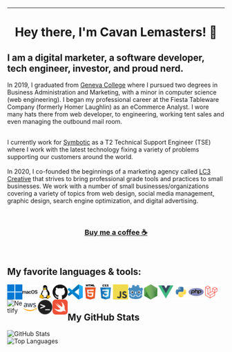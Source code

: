 <!--
**TheKicker/TheKicker** is a ✨ _special_ ✨ repository because its `README.md` (this file) appears on your GitHub profile.

Here are some ideas to get you started:

- 🔭 I’m currently working on ...
- 🌱 I’m currently learning ...
- 👯 I’m looking to collaborate on ...
- 🤔 I’m looking for help with ...
- 💬 Ask me about ...
- 📫 How to reach me: ...
- 😄 Pronouns: ...
- ⚡ Fun fact: ...
-->

<div align="center">
<hr>
<h1>Hey there, I'm Cavan Lemasters! 👋 </h1>
</div> 

<h2> I am a digital marketer, a software developer, tech engineer, investor, and proud nerd.</h2>
In 2019, I graduated from <a href="https://www.geneva.edu/">Geneva College</a> where I pursued two degrees in Business Administration and Marketing, with a minor in computer science (web engineering).  I began my professional career at the Fiesta Tableware Company (formerly Homer Laughlin) as an eCommerce Analyst. I wore many hats there from web developer, to engineering, working tent sales and even managing the outbound mail room.

<br> I currently work for <a href="https://www.symbotic.com/">Symbotic</a> as a T2 Technical Support Engineer (TSE) where I work with the latest technology fixing a variety of problems supporting our customers around the world.  
<br>In 2020, I co-founded the beginnings of a marketing agency called <a href="https://lc3creative.com">LC3 Creative</a> that strives to bring professional grade tools and practices to small businesses.  We work with a number of small businesses/organizations covering a variety of topics from web design, social media management, graphic design, search engine optimization, and digital advertising.

<br>

<div align="center">
    <h3>
        <a href="https://www.buymeacoffee.com/cavlemasters" target="_blank">Buy me a coffee ☕️</a>
    </h3>
</div>
<br />

<h2>My favorite languages & tools:</h2>

<img align="left" alt="GitHub" width="35px" src="https://raw.githubusercontent.com/github/explore/78df643247d429f6cc873026c0622819ad797942/topics/windows/windows.png" />

<img align="left" alt="GitHub" width="35px" src="https://raw.githubusercontent.com/github/explore/78df643247d429f6cc873026c0622819ad797942/topics/macos/macos.png" />

<img align="left" alt="GitHub" width="35px" src="https://raw.githubusercontent.com/github/explore/78df643247d429f6cc873026c0622819ad797942/topics/linux/linux.png" />

<img align="left" alt="GitHub" width="35px" src="https://raw.githubusercontent.com/github/explore/78df643247d429f6cc873026c0622819ad797942/topics/github/github.png" />

<img align="left" alt="Visual Studio Code" width="35px" src="https://raw.githubusercontent.com/github/explore/80688e429a7d4ef2fca1e82350fe8e3517d3494d/topics/visual-studio-code/visual-studio-code.png" />

<img align="left" alt="HTML5" width="35px" src="https://raw.githubusercontent.com/github/explore/80688e429a7d4ef2fca1e82350fe8e3517d3494d/topics/html/html.png" />

<img align="left" alt="CSS3" width="35px" src="https://raw.githubusercontent.com/github/explore/80688e429a7d4ef2fca1e82350fe8e3517d3494d/topics/css/css.png" />

<img align="left" alt="JavaScript" width="35px" src="https://raw.githubusercontent.com/github/explore/80688e429a7d4ef2fca1e82350fe8e3517d3494d/topics/javascript/javascript.png" />

<img align="left" alt="Godot" width="35px" src="https://raw.githubusercontent.com/github/explore/80688e429a7d4ef2fca1e82350fe8e3517d3494d/topics/godot/godot.png" />

<img align="left" alt="Node.js" width="35px" src="https://raw.githubusercontent.com/github/explore/80688e429a7d4ef2fca1e82350fe8e3517d3494d/topics/nodejs/nodejs.png" />

<img align="left" alt="Vue.js" width="35px" src="https://raw.githubusercontent.com/github/explore/80688e429a7d4ef2fca1e82350fe8e3517d3494d/topics/vue/vue.png" />

<img align="left" alt="Vue.js" width="35px" src="https://raw.githubusercontent.com/github/explore/80688e429a7d4ef2fca1e82350fe8e3517d3494d/topics/python/python.png" />

<img align="left" alt="PHP" width="35px" src="https://raw.githubusercontent.com/github/explore/80688e429a7d4ef2fca1e82350fe8e3517d3494d/topics/php/php.png" />

<img align="left" alt="Laravel" width="35px" src="https://raw.githubusercontent.com/github/explore/80688e429a7d4ef2fca1e82350fe8e3517d3494d/topics/laravel/laravel.png" />

<img align="left" alt="Netlify" width="35px" src="https://avatars1.githubusercontent.com/in/13473?s=41&u=896adff132bec5e30a16f862fcedd2d06e4de7a5&v=4" />

<img align="left" alt="Amazon Web Services" width="35px" src="https://raw.githubusercontent.com/github/explore/80688e429a7d4ef2fca1e82350fe8e3517d3494d/topics/aws/aws.png" />

<img align="left" alt="UNIX / MacOS Terminal" width="35px" src="https://raw.githubusercontent.com/github/explore/80688e429a7d4ef2fca1e82350fe8e3517d3494d/topics/terminal/terminal.png" />

<img align="left" alt="Swift" width="35px" src="https://raw.githubusercontent.com/github/explore/80688e429a7d4ef2fca1e82350fe8e3517d3494d/topics/swift/swift.png" />

<!-- <img align="left" alt="Swift" width="35px" src="https://raw.githubusercontent.com/github/explore/80688e429a7d4ef2fca1e82350fe8e3517d3494d/topics/docker/docker.png" />

<img align="left" alt="Swift" width="35px" src="https://raw.githubusercontent.com/github/explore/80688e429a7d4ef2fca1e82350fe8e3517d3494d/topics/kubernetes/kubernetes.png" /> -->

</div>

<br>
<br>

<h2>My GitHub Stats</h2>
<img src="https://github-readme-stats.vercel.app/api?username=TheKicker&show_icons=true&theme=transparent" alt="GitHub Stats" /><br>
<img src="https://github-readme-stats.vercel.app/api/top-langs/?username=TheKicker&layout=compact&theme=transparent" alt="Top Languages" />
